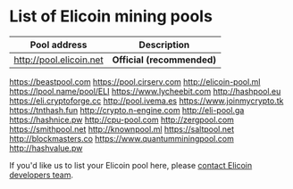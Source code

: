 # List of Elicoin mining pools

Pool address | Description
------------ | -----------
http://pool.elicoin.net | **Official (recommended)**
https://beastpool.com
https://pool.cirserv.com
http://elicoin-pool.ml
https://lpool.name/pool/ELI
https://www.lycheebit.com
http://hashpool.eu 
https://eli.cryptoforge.cc
http://pool.ivema.es
https://www.joinmycrypto.tk
https://tnthash.fun
http://crypto.n-engine.com
http://eli-pool.ga
https://hashnice.pw
http://cpu-pool.com
http://zergpool.com
https://smithpool.net
http://knownpool.ml
https://saltpool.net
http://blockmasters.co
https://www.quantumminingpool.com
http://hashvalue.pw

If you'd like us to list your Elicoin pool here, please [contact Elicoin developers team](./README.md#contact-info-and-links).

